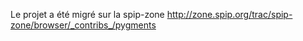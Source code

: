 Le projet a été migré sur la spip-zone http://zone.spip.org/trac/spip-zone/browser/_contribs_/pygments
